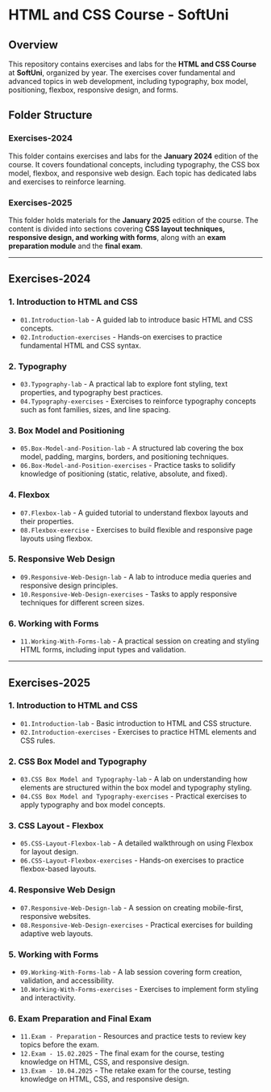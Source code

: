
# HTML and CSS Course - SoftUni

## Overview
This repository contains exercises and labs for the **HTML and CSS Course** at **SoftUni**, organized by year. The exercises cover fundamental and advanced topics in web development, including typography, box model, positioning, flexbox, responsive design, and forms.

## Folder Structure

### **Exercises-2024**
This folder contains exercises and labs for the **January 2024** edition of the course. It covers foundational concepts, including typography, the CSS box model, flexbox, and responsive web design. Each topic has dedicated labs and exercises to reinforce learning.

### **Exercises-2025**
This folder holds materials for the **January 2025** edition of the course. The content is divided into sections covering **CSS layout techniques, responsive design, and working with forms**, along with an **exam preparation module** and the **final exam**.

---

## **Exercises-2024**

### 1. Introduction to HTML and CSS
- `01.Introduction-lab` - A guided lab to introduce basic HTML and CSS concepts.
- `02.Introduction-exercises` - Hands-on exercises to practice fundamental HTML and CSS syntax.

### 2. Typography
- `03.Typography-lab` - A practical lab to explore font styling, text properties, and typography best practices.
- `04.Typography-exercises` - Exercises to reinforce typography concepts such as font families, sizes, and line spacing.

### 3. Box Model and Positioning
- `05.Box-Model-and-Position-lab` - A structured lab covering the box model, padding, margins, borders, and positioning techniques.
- `06.Box-Model-and-Position-exercises` - Practice tasks to solidify knowledge of positioning (static, relative, absolute, and fixed).

### 4. Flexbox
- `07.Flexbox-lab` - A guided tutorial to understand flexbox layouts and their properties.
- `08.Flexbox-exercise` - Exercises to build flexible and responsive page layouts using flexbox.

### 5. Responsive Web Design
- `09.Responsive-Web-Design-lab` - A lab to introduce media queries and responsive design principles.
- `10.Responsive-Web-Design-exercises` - Tasks to apply responsive techniques for different screen sizes.

### 6. Working with Forms
- `11.Working-With-Forms-lab` - A practical session on creating and styling HTML forms, including input types and validation.

---

## **Exercises-2025**

### 1. Introduction to HTML and CSS
- `01.Introduction-lab` - Basic introduction to HTML and CSS structure.
- `02.Introduction-exercises` - Exercises to practice HTML elements and CSS rules.

### 2. CSS Box Model and Typography
- `03.CSS Box Model and Typography-lab` - A lab on understanding how elements are structured within the box model and typography styling.
- `04.CSS Box Model and Typography-exercises` - Practical exercises to apply typography and box model concepts.

### 3. CSS Layout - Flexbox
- `05.CSS-Layout-Flexbox-lab` - A detailed walkthrough on using Flexbox for layout design.
- `06.CSS-Layout-Flexbox-exercises` - Hands-on exercises to practice flexbox-based layouts.

### 4. Responsive Web Design
- `07.Responsive-Web-Design-lab` - A session on creating mobile-first, responsive websites.
- `08.Responsive-Web-Design-exercises` - Practical exercises for building adaptive web layouts.

### 5. Working with Forms
- `09.Working-With-Forms-lab` - A lab session covering form creation, validation, and accessibility.
- `10.Working-With-Forms-exercises` - Exercises to implement form styling and interactivity.

### 6. Exam Preparation and Final Exam
- `11.Exam - Preparation` - Resources and practice tests to review key topics before the exam.
- `12.Exam - 15.02.2025` - The final exam for the course, testing knowledge on HTML, CSS, and responsive design.
- `13.Exam - 10.04.2025` - The retake exam for the course, testing knowledge on HTML, CSS, and responsive design.

